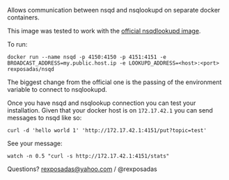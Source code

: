 Allows communication between nsqd and nsqlookupd on separate docker containers.

This image was tested to work with the [official nsqdlookupd image](https://registry.hub.docker.com/u/mreiferson/nsqlookupd/).

To run: 

    docker run --name nsqd -p 4150:4150 -p 4151:4151 -e BROADCAST_ADDRESS=my.public.host.ip -e LOOKUPD_ADDRESS=<host>:<port> rexposadas/nsqd

The biggest change from the official one is the passing of the environment variable to connect to nsqlookupd.

Once you have nsqd and nsqlookup connection you can test your installation. Given that your docker host is on `172.17.42.1`
you can send messages to nsqd like so:

    curl -d 'hello world 1' 'http://172.17.42.1:4151/put?topic=test'

See your message:

    watch -n 0.5 "curl -s http://172.17.42.1:4151/stats"

Questions? rexposadas@yahoo.com  / @rexposadas
